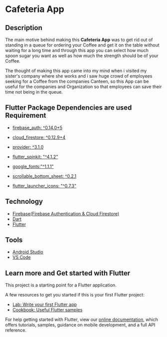 # Cafeteria App

## Description
    
The main motive behind making this <b>Cafeteria App</b> was to get rid out of standing in a queue for ordering your Coffee and get it on the table without waiting for a long time and through this app you can select how much spoon sugar you want as well as how much the strength should be of your Coffee.

The thought of making this app came into my mind when i visited my sister's company where she works and i saw huge crowd of employees seeking for a Coffee from the companies Canteen, so this App can be useful for the companies and Organization so that employees can save their time not being in the queue.


## Flutter Package Dependencies are used Requirement
 
- [firebase_auth: ^0.14.0+5](https://pub.dev/packages/firebase_auth)

- [cloud_firestore: ^0.12.9+4](https://pub.dev/packages/cloud_firestore)    

- [provider: ^3.1.0](https://pub.dev/packages/provider)

- [flutter_spinkit: "^4.1.2"](https://pub.dev/packages/flutter_spinkit)

- [google_fonts:"^1.1.1"](https://pub.dev/packages/google_fonts)

- [scrollable_bottom_sheet: ^0.2.1](https://pub.dev/packages/scrollable_bottom_sheet)

- [flutter_launcher_icons: "^0.7.3"](https://pub.dev/packages/flutter_launcher_icons)
    
## Technology
 
 - [Firebase(Firebase Authentication & Cloud Firestore)](https://firebase.google.com)
 - [Dart](https://dart.dev)
 - [Flutter](https//flutter.dev)
      
 ## Tools
 
- [Android Studio](https://d.android.com/studio/)
- [VS Code](https://code.visualstudio.com/)
      
 
## Learn more and Get started with Flutter

This project is a starting point for a Flutter application.

A few resources to get you started if this is your first Flutter project:

- [Lab: Write your first Flutter app](https://flutter.dev/docs/get-started/codelab)
- [Cookbook: Useful Flutter samples](https://flutter.dev/docs/cookbook)

For help getting started with Flutter, view our
[online documentation](https://flutter.dev/docs), which offers tutorials,
samples, guidance on mobile development, and a full API reference.

